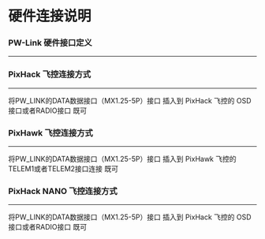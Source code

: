 # 硬件连接说明

### PW-Link 硬件接口定义 

---

### PixHack 飞控连接方式

---

将PW\_LINK的DATA数据接口（MX1.25-5P）接口  插入到 PixHack 飞控的 OSD接口或者RADIO接口 既可

### PixHawk 飞控连接方式

---

将PW\_LINK的DATA数据接口（MX1.25-5P）接口  插入到 PixHawk 飞控的TELEM1或者TELEM2接口连接 既可

### PixHack NANO 飞控连接方式

---

将PW\_LINK的DATA数据接口（MX1.25-5P）接口  插入到 PixHack 飞控的 OSD接口或者RADIO接口 既可

